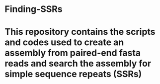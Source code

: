 # Finding-SSRs
# This repository contains the scripts and codes used to create an assembly from paired-end fasta reads and search the assembly for simple sequence repeats (SSRs)
